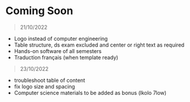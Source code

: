 # Coming Soon

> 21/10/2022

- Logo instead of computer engineering
- Table structure, ds exam excluded and center or right text as required
- Hands-on software of all semesters
- Traduction français (when template ready)



> 23/10/2022

- troubleshoot table of content 
- fix logo size and spacing
- Computer science materials to be added as bonus (lkolo 7low)
